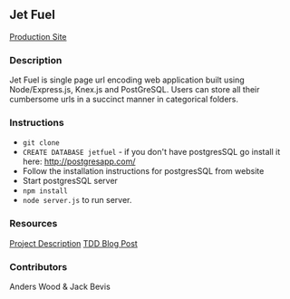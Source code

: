 ## Jet Fuel
[Production Site](https://aw-jb-jetfuel.herokuapp.com/)

### Description
Jet Fuel is single page url encoding web application built using Node/Express.js, Knex.js and PostGreSQL. Users can store all their cumbersome urls in a succinct manner in categorical folders.

### Instructions
* `git clone`
* `CREATE DATABASE jetfuel` - if you don't have postgresSQL go install it here: http://postgresapp.com/
* Follow the installation instructions for postgresSQL from website
* Start postgresSQL server
* `npm install`
* `node server.js` to run server.

### Resources
[Project Description](http://frontend.turing.io/projects/jet-fuel.html)
[TDD Blog Post](http://mherman.org/blog/2016/04/28/test-driven-development-with-node/#.WVVvFhPyuCR)

### Contributors
Anders Wood & Jack Bevis
